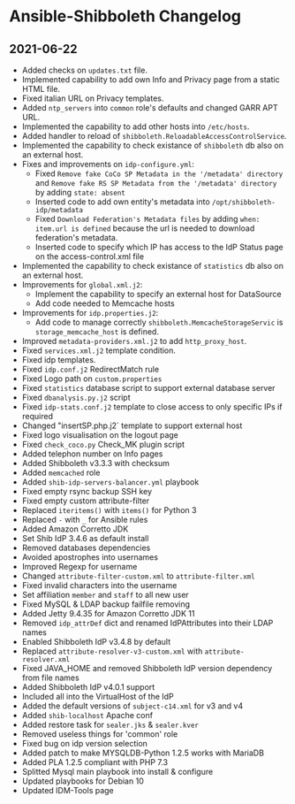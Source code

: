 # Ansible-Shibboleth Changelog

## 2021-06-22

* Added checks on `updates.txt` file.
* Implemented capability to add own Info and Privacy page from a static HTML file.
* Fixed italian URL on Privacy templates.
* Added `ntp_servers` into `common` role's defaults and changed GARR APT URL.
* Implemented the capability to add other hosts into `/etc/hosts`.
* Added handler to reload of `shibboleth.ReloadableAccessControlService`.
* Implemented the capability to check existance of `shibboleth` db also on an external host.
* Fixes and improvements on `idp-configure.yml`:
  * Fixed `Remove fake CoCo SP Metadata in the '/metadata' directory` and `Remove fake RS SP Metadata from the '/metadata' directory` by adding `state: absent`
  * Inserted code to add own entity's metadata into `/opt/shibboleth-idp/metadata`
  * Fixed `Download Federation's Metadata files` by adding `when: item.url is defined` because the url is needed to download federation's metadata.
  * Inserted code to specify which IP has access to the IdP Status page on the access-control.xml file
* Implemented the capability to check existance of `statistics` db also on an external host.
* Improvements for `global.xml.j2`:
  * Implement the capability to specify an external host for DataSource
  * Add code needed to Memcache hosts
* Improvements for `idp.properties.j2`:
  * Add code to manage correctly `shibboleth.MemcacheStorageServic` is `storage_memcache_host` is defined.
* Improved `metadata-providers.xml.j2` to add `http_proxy_host`.
* Fixed `services.xml.j2` template condition.
* Fixed idp templates.
* Fixed `idp.conf.j2` RedirectMatch rule
* Fixed Logo path on `custom.properties`
* Fixed `statistics` database script to support external database server
* Fixed `dbanalysis.py.j2` script
* Fixed `idp-stats.conf.j2` template to close access to only specific IPs if required
* Changed "insertSP.php.j2` template to support external host
* Fixed logo visualisation on the logout page
* Fixed `check_coco.py` Check_MK plugin script
* Added telephon number on Info pages
* Added Shibboleth v3.3.3 with checksum
* Added `memcached` role
* Added `shib-idp-servers-balancer.yml` playbook
* Fixed empty rsync backup SSH key
* Fixed empty custom attribute-filter
* Replaced `iteritems()` with `items()` for Python 3
* Replaced `-` with `_` for Ansible rules
* Added Amazon Corretto JDK
* Set Shib IdP 3.4.6 as default install
* Removed databases dependencies
* Avoided apostrophes into usernames
* Improved Regexp for username
* Changed `attribute-filter-custom.xml` to `attribute-filter.xml`
* Fixed invalid characters into the username
* Set affiliation `member` and `staff` to all new user
* Fixed MySQL & LDAP backup failfile removing
* Added Jetty 9.4.35 for Amazon Corretto JDK 11
* Removed `idp_attrDef` dict and renamed IdPAttributes into their LDAP names
* Enabled Shibboleth IdP v3.4.8 by default
* Replaced `attribute-resolver-v3-custom.xml` with `attribute-resolver.xml`
* Fixed JAVA_HOME and removed Shibboleth IdP version dependency from file names
* Added Shibboleth IdP v4.0.1 support
* Included all into the VirtualHost of the IdP
* Added the default versions of `subject-c14.xml` for v3 and v4
* Added `shib-localhost` Apache conf
* Added restore task for `sealer.jks` & `sealer.kver`
* Removed useless things for 'common' role
* Fixed bug on idp version selection
* Added patch to make MYSQLDB-Python 1.2.5 works with MariaDB
* Added PLA 1.2.5 compliant with PHP 7.3
* Splitted Mysql main playbook into install & configure
* Updated playbooks for Debian 10
* Updated IDM-Tools page

